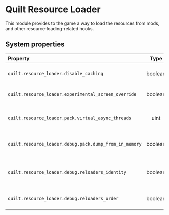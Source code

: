 # Quilt Resource Loader

This module provides to the game a way to load the resources from mods,
and other resource-loading-related hooks.

## System properties

| Property                                               |  Type   |           Default            | Description                                                                                                  |
|:-------------------------------------------------------|:-------:|:----------------------------:|:-------------------------------------------------------------------------------------------------------------|
| `quilt.resource_loader.disable_caching`                | boolean |           `false`            | Defines if the mod resource caching should be forced-disabled.                                               |
| `quilt.resource_loader.experimental_screen_override`   | boolean |            `true`            | Defines whether the experimental screen override is active or not.                                           |
| `quilt.resource_loader.pack.virtual_async_threads`     |  uint   |   threads / 2 - 1 (min 1)    | Defines the number of threads allocated to Gluon-provided virtual resource pack workers.                       |
| `quilt.resource_loader.debug.pack.dump_from_in_memory` | boolean | `false` (prod), `true` (dev) | Dumps content of Gluon-provided virtual resource packs into `debug/packs/`.                                    |
| `quilt.resource_loader.debug.reloaders_identity`       | boolean | `false` (prod) `true` (dev)  | Prints a warning if a resource reloader that doesn't implement `IdentifiableResourceReloader` is registered. |
| `quilt.resource_loader.debug.reloaders_order`          | boolean |           `false`            | Prints to console the application order of resource reloaders.                                               |

